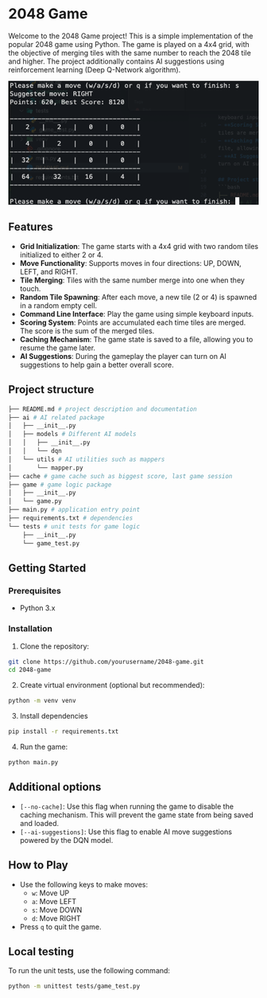# 2048 Game

Welcome to the 2048 Game project! This is a simple implementation of the popular 2048 game using Python. The game is played on a 4x4 grid, with the objective of merging tiles with the same number to reach the 2048 tile and higher. The project additionally contains AI suggestions using reinforcement learning (Deep Q-Network algorithm).

![Gameplay](screenshots/game.png)

## Features

- **Grid Initialization**: The game starts with a 4x4 grid with two random tiles initialized to either 2 or 4.
- **Move Functionality**: Supports moves in four directions: UP, DOWN, LEFT, and RIGHT.
- **Tile Merging**: Tiles with the same number merge into one when they touch.
- **Random Tile Spawning**: After each move, a new tile (2 or 4) is spawned in a random empty cell.
- **Command Line Interface**: Play the game using simple keyboard inputs.
- **Scoring System**: Points are accumulated each time tiles are merged. The score is the sum of the merged tiles.
- **Caching Mechanism**: The game state is saved to a file, allowing you to resume the game later.
- **AI Suggestions**: During the gameplay the player can turn on AI suggestions to help gain a better overall score.

## Project structure
```bash
├── README.md # project description and documentation
├── ai # AI related package 
│   ├── __init__.py
│   ├── models # Different AI models
│   │   ├── __init__.py
│   │   └── dqn
│   └── utils # AI utilities such as mappers
│       └── mapper.py
├── cache # game cache such as biggest score, last game session
├── game # game logic package
│   ├── __init__.py
│   └── game.py
├── main.py # application entry point
├── requirements.txt # dependencies
└── tests # unit tests for game logic
    ├── __init__.py
    └── game_test.py
```

## Getting Started

### Prerequisites

- Python 3.x

### Installation

1. Clone the repository:
```bash
git clone https://github.com/yourusername/2048-game.git
cd 2048-game
```
2. Create virtual environment (optional but recommended):
```bash
python -m venv venv
```

3. Install dependencies
```bash
pip install -r requirements.txt
```

4. Run the game:
```bash
python main.py
```

## Additional options
- `[--no-cache]`: Use this flag when running the game to disable the caching mechanism. This will prevent the game state from being saved and loaded.
- `[--ai-suggestions]`: Use this flag to enable AI move suggestions powered by the DQN model.

## How to Play

- Use the following keys to make moves:
  - `w`: Move UP
  - `a`: Move LEFT
  - `s`: Move DOWN
  - `d`: Move RIGHT
- Press `q` to quit the game.

## Local testing

To run the unit tests, use the following command:

```bash
python -m unittest tests/game_test.py
```